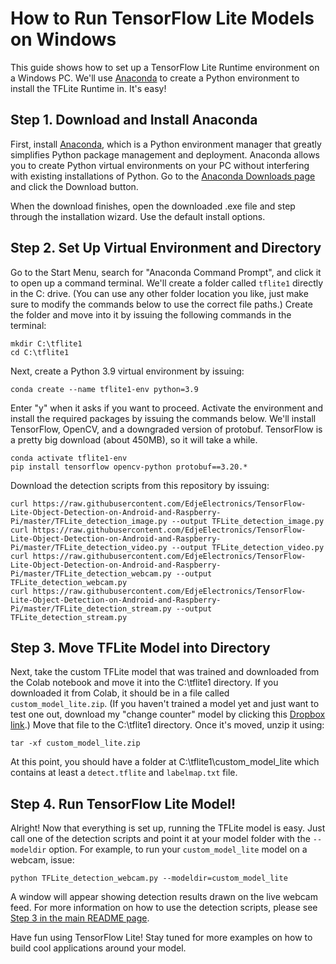 # How to Run TensorFlow Lite Models on Windows
This guide shows how to set up a TensorFlow Lite Runtime environment on a Windows PC. We'll use [Anaconda](https://www.anaconda.com/) to create a Python environment to install the TFLite Runtime in. It's easy!

## Step 1. Download and Install Anaconda
First, install [Anaconda](https://www.anaconda.com/), which is a Python environment manager that greatly simplifies Python package management and deployment. Anaconda allows you to create Python virtual environments on your PC without interfering with existing installations of Python. Go to the [Anaconda Downloads page](https://www.anaconda.com/products/distribution) and click the Download button.

When the download finishes, open the downloaded .exe file and step through the installation wizard. Use the default install options.

## Step 2. Set Up Virtual Environment and Directory
Go to the Start Menu, search for "Anaconda Command Prompt", and click it to open up a command terminal. We'll create a folder called `tflite1` directly in the C: drive. (You can use any other folder location you like, just make sure to modify the commands below to use the correct file paths.) Create the folder and move into it by issuing the following commands in the terminal:

```
mkdir C:\tflite1
cd C:\tflite1
```

Next, create a Python 3.9 virtual environment by issuing:

```
conda create --name tflite1-env python=3.9
```

Enter "y" when it asks if you want to proceed. Activate the environment and install the required packages by issuing the commands below. We'll install TensorFlow, OpenCV, and a downgraded version of protobuf. TensorFlow is a pretty big download (about 450MB), so it will take a while.

```
conda activate tflite1-env
pip install tensorflow opencv-python protobuf==3.20.*
```

Download the detection scripts from this repository by issuing:

```
curl https://raw.githubusercontent.com/EdjeElectronics/TensorFlow-Lite-Object-Detection-on-Android-and-Raspberry-Pi/master/TFLite_detection_image.py --output TFLite_detection_image.py
curl https://raw.githubusercontent.com/EdjeElectronics/TensorFlow-Lite-Object-Detection-on-Android-and-Raspberry-Pi/master/TFLite_detection_video.py --output TFLite_detection_video.py
curl https://raw.githubusercontent.com/EdjeElectronics/TensorFlow-Lite-Object-Detection-on-Android-and-Raspberry-Pi/master/TFLite_detection_webcam.py --output TFLite_detection_webcam.py
curl https://raw.githubusercontent.com/EdjeElectronics/TensorFlow-Lite-Object-Detection-on-Android-and-Raspberry-Pi/master/TFLite_detection_stream.py --output TFLite_detection_stream.py
```

## Step 3. Move TFLite Model into Directory
Next, take the custom TFLite model that was trained and downloaded from the Colab notebook and move it into the C:\tflite1 directory. If you downloaded it from Colab, it should be in a file called `custom_model_lite.zip`. (If you haven't trained a model yet and just want to test one out, download my "change counter" model by clicking this [Dropbox link](https://www.dropbox.com/scl/fi/4fk8ls8s03c94g6sb3ngo/custom_model_lite.zip?rlkey=zqda21sowk0hrw6i3f2dgbsyy&dl=0).) Move that file to the C:\tflite1 directory. Once it's moved, unzip it using:

```
tar -xf custom_model_lite.zip
```

At this point, you should have a folder at C:\tflite1\custom_model_lite which contains at least a `detect.tflite` and `labelmap.txt` file.

## Step 4. Run TensorFlow Lite Model!
Alright! Now that everything is set up, running the TFLite model is easy. Just call one of the detection scripts and point it at your model folder with the `--modeldir` option. For example, to run your `custom_model_lite` model on a webcam, issue:

```
python TFLite_detection_webcam.py --modeldir=custom_model_lite
```

A window will appear showing detection results drawn on the live webcam feed. For more information on how to use the detection scripts, please see [Step 3 in the main README page](https://github.com/EdjeElectronics/TensorFlow-Lite-Object-Detection-on-Android-and-Raspberry-Pi#step-3-run-tensorflow-lite-models).

Have fun using TensorFlow Lite! Stay tuned for more examples on how to build cool applications around your model.
